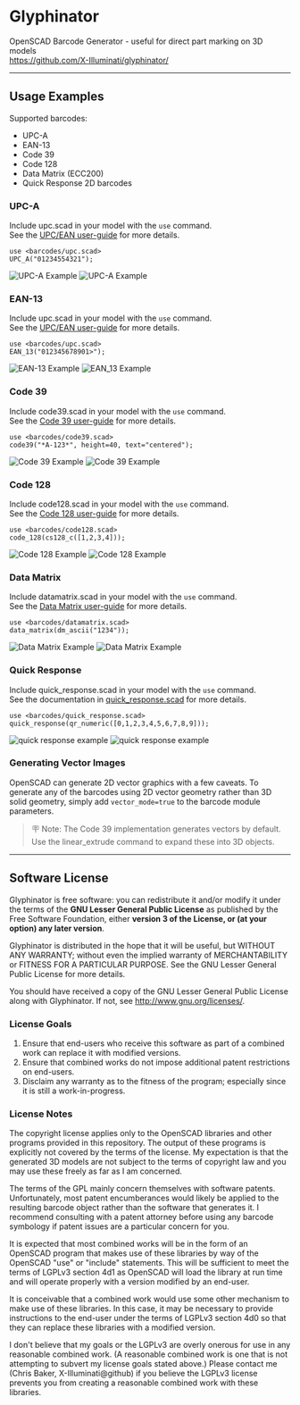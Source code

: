 # Glyphinator
OpenSCAD Barcode Generator - useful for direct part marking on 3D models  
https://github.com/X-Illuminati/glyphinator/

---

## Usage Examples
Supported barcodes:
* UPC-A
* EAN-13
* Code 39
* Code 128
* Data Matrix (ECC200)
* Quick Response 2D barcodes

### UPC-A
Include upc.scad in your model with the `use` command.  
See the [UPC/EAN user-guide](doc/upc.md) for more details.

```
use <barcodes/upc.scad>
UPC_A("01234554321");
```
![UPC-A Example](doc/upc_a-example.png)
![UPC-A Example](doc/upc_a-example2.png)

### EAN-13
Include upc.scad in your model with the `use` command.  
See the [UPC/EAN user-guide](doc/upc.md) for more details.

```
use <barcodes/upc.scad>
EAN_13("012345678901>");
```
![EAN-13 Example](doc/ean_13-example.png)
![EAN_13 Example](doc/ean_13-example2.png)

### Code 39
Include code39.scad in your model with the `use` command.  
See the [Code 39 user-guide](doc/code39.md) for more details.

```
use <barcodes/code39.scad>
code39("*A-123*", height=40, text="centered");
```
![Code 39 Example](doc/code39-example.png)
![Code 39 Example](doc/code39-example2.png)

### Code 128
Include code128.scad in your model with the `use` command.  
See the [Code 128 user-guide](doc/code128.md) for more details.

```
use <barcodes/code128.scad>
code_128(cs128_c([1,2,3,4]));
```
![Code 128 Example](doc/code_128-example.png)
![Code 128 Example](doc/code_128-example2.png)

### Data Matrix
Include datamatrix.scad in your model with the `use` command.  
See the [Data Matrix user-guide](doc/datamatrix.md) for more details.

```
use <barcodes/datamatrix.scad>
data_matrix(dm_ascii("1234"));
```
![Data Matrix Example](doc/datamatrix-example.png)
![Data Matrix Example](doc/datamatrix-example2.png)

### Quick Response
Include quick_response.scad in your model with the `use` command.  
See the documentation in [quick_response.scad](barcodes/quick_response.scad)
for more details.

```
use <barcodes/quick_response.scad>
quick_response(qr_numeric([0,1,2,3,4,5,6,7,8,9]));
```

![quick response example](doc/quick_response-example.png)
![quick response example](doc/quick_response-example2.png)

### Generating Vector Images
OpenSCAD can generate 2D vector graphics with a few caveats.
To generate any of the barcodes using 2D vector geometry rather than 3D solid
geometry, simply add `vector_mode=true` to the barcode module parameters.

> 🪧 Note: The Code 39 implementation generates vectors by default.
> Use the linear_extrude command to expand these into 3D objects.

---

## Software License
Glyphinator is free software: you can redistribute it and/or modify
it under the terms of the **GNU Lesser General Public License** as published by
the Free Software Foundation, either **version 3 of the License, or
(at your option) any later version**.

Glyphinator is distributed in the hope that it will be useful,
but WITHOUT ANY WARRANTY; without even the implied warranty of
MERCHANTABILITY or FITNESS FOR A PARTICULAR PURPOSE.  See the
GNU Lesser General Public License for more details.

You should have received a copy of the GNU Lesser General Public License
along with Glyphinator.  If not, see <http://www.gnu.org/licenses/>.

### License Goals
1. Ensure that end-users who receive this software as part of a combined work
   can replace it with modified versions.
2. Ensure that combined works do not impose additional patent restrictions on
   end-users.
3. Disclaim any warranty as to the fitness of the program; especially since it
   is still a work-in-progress.

### License Notes
The copyright license applies only to the OpenSCAD libraries and other programs
provided in this repository. The output of these programs is explicitly not
covered by the terms of the license.
My expectation is that the generated 3D models are not subject to the terms of
copyright law and you may use these freely as far as I am concerned.

The terms of the GPL mainly concern themselves with software patents.
Unfortunately, most patent encumberances would likely be applied to the
resulting barcode object rather than the software that generates it.
I recommend consulting with a patent attorney before using any barcode
symbology if patent issues are a particular concern for you.

It is expected that most combined works will be in the form of an OpenSCAD
program that makes use of these libraries by way of the OpenSCAD "use" or
"include" statements. This will be sufficient to meet the terms of LGPLv3
section 4d1 as OpenSCAD will load the library at run time and will operate
properly with a version modified by an end-user.

It is conceivable that a combined work would use some other mechanism to make
use of these libraries. In this case, it may be necessary to provide
instructions to the end-user under the terms of LGPLv3 section 4d0 so that they
can replace these libraries with a modified version.

I don't believe that my goals or the LGPLv3 are overly onerous for use in any
reasonable combined work. (A reasonable combined work is one that is not
attempting to subvert my license goals stated above.) 
Please contact me (Chris Baker, X-Illuminati@github) if you believe the LGPLv3
license prevents you from creating a reasonable combined work with these
libraries.
